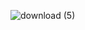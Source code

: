 
![download (5)](https://github.com/user-attachments/assets/265774c3-6dea-4b40-88e2-8b865ecff5d5)


<!--
**CrosshairsSparkmate/CrosshairsSparkmate** is a ✨ _special_ ✨ repository because its `README.md` (this file) appears on your GitHub profile.

Here are some ideas to get you started:

- 🔭 I’m currently working on ...
- 🌱 I’m currently learning ...
- 👯 I’m looking to collaborate on ...
- 🤔 I’m looking for help with ...
- 💬 Ask me about ...
- 📫 How to reach me: ...
- 😄 Pronouns: ...
- ⚡ Fun fact: ...
-->
